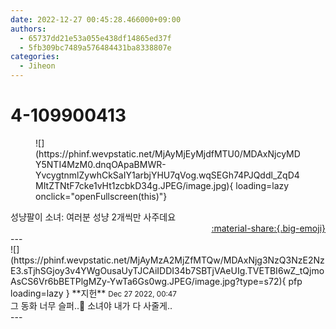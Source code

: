 ```yaml
---
date: 2022-12-27 00:45:28.466000+09:00
authors:
  - 65737dd21e53a055e438df14865ed37f
  - 5fb309bc7489a576484431ba8338807e
categories:
  - Jiheon
---
```


# 4-109900413

<div class="post-container" markdown="1">
<div class="content-container md-sidebar__scrollwrap" markdown="1">


<figure markdown="1">
![](https://phinf.wevpstatic.net/MjAyMjEyMjdfMTU0/MDAxNjcyMDY5NTI4MzM0.dnqOApaBMWR-YvcygtnmlZywhCkSaIY1arbjYHU7qVog.wqSEGh74PJQddl_ZqD4MItZTNtF7cke1vHt1zcbkD34g.JPEG/image.jpg){ loading=lazy onclick="openFullscreen(this)"}
</figure>
성냥팔이 소녀: 여러분 성냥 2개씩만 사주데요

</div>
</div>

<div style="text-align: right;" markdown="1">
<a href="https://weverse.io/fromis9/fanpost/4-109900413" style="text-align: right;">:material-share:{.big-emoji}</a>
</div>
---

<div class="comments-container md-sidebar__scrollwrap" markdown="1">
<div class="comment" markdown="1">
<div class='id-container' markdown="1">
![](https://phinf.wevpstatic.net/MjAyMzA2MjZfMTQw/MDAxNjg3NzQ3NzE2NzE3.sTjhSGjoy3v4YWgOusaUyTJCAiIDDI34b7SBTjVAeUIg.TVETBI6wZ_tQjmoAsCS6Vr6bBETPlgMZy-YwTa6Gs0wg.JPEG/image.jpg?type=s72){ pfp loading=lazy }
**<span class="artist">지헌</span>** <small>Dec 27 2022, 00:47</small><br>
</div>
<div class='comment-body' markdown="1">
그 동화 너무 슬퍼..🥲 소녀야 내가 다 사줄게..
</div>
</div>
</div>
---
